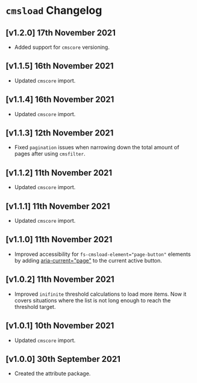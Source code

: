 # `cmsload` Changelog

## [v1.2.0] 17th November 2021

- Added support for `cmscore` versioning.

## [v1.1.5] 16th November 2021

- Updated `cmscore` import.

## [v1.1.4] 16th November 2021

- Updated `cmscore` import.

## [v1.1.3] 12th November 2021

- Fixed `pagination` issues when narrowing down the total amount of pages after using `cmsfilter`.

## [v1.1.2] 11th November 2021

- Updated `cmscore` import.

## [v1.1.1] 11th November 2021

- Updated `cmscore` import.

## [v1.1.0] 11th November 2021

- Improved accessibility for `fs-cmsload-element="page-button"` elements by adding [aria-current="page"](https://www.aditus.io/aria/aria-current/#aria-current-page) to the current active button.

## [v1.0.2] 11th November 2021

- Improved `inifinite` threshold calculations to load more items.
  Now it covers situations where the list is not long enough to reach the threshold target.

## [v1.0.1] 10th November 2021

- Updated `cmscore` import.

## [v1.0.0] 30th September 2021

- Created the attribute package.
